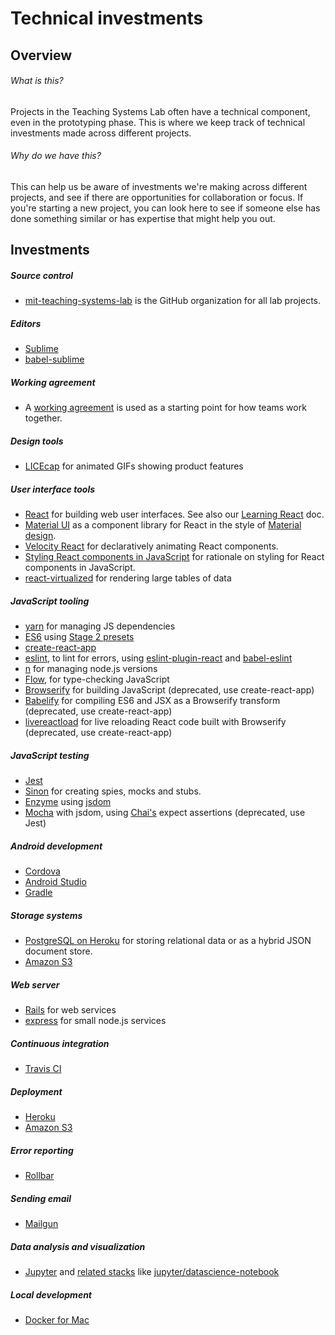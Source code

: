 # Technical investments

## Overview
###### What is this?
Projects in the Teaching Systems Lab often have a technical component, even in the prototyping phase.  This is where we keep track of technical investments made across different projects.

###### Why do we have this?
This can help us be aware of investments we're making across different projects, and see if there are opportunities for collaboration or focus.  If you're starting a new project, you can look here to see if someone else has done something similar or has expertise that might help you out.

## Investments
##### Source control
- [mit-teaching-systems-lab](https://github.com/mit-teaching-systems-lab) is the GitHub organization for all lab projects.

##### Editors
- [Sublime](https://www.sublimetext.com/)
- [babel-sublime](https://github.com/babel/babel-sublime)

##### Working agreement
- A [working agreement](./working-agreement.md) is used as a starting point for how teams work together.

##### Design tools
- [LICEcap](https://www.cockos.com/licecap/) for animated GIFs showing product features

##### User interface tools
- [React](https://facebook.github.io/react/) for building web user interfaces.  See also our [Learning React](learning-react.md) doc.
- [Material UI](http://www.material-ui.com/#/) as a component library for React in the style of [Material design](https://material.google.com/).
- [Velocity React](https://github.com/twitter-fabric/velocity-react) for declaratively animating React components.
- [Styling React components in JavaScript](https://speakerdeck.com/vjeux/react-css-in-js) for rationale on styling for React components in JavaScript.
- [react-virtualized](https://github.com/bvaughn/react-virtualized) for rendering large tables of data

##### JavaScript tooling
- [yarn](https://yarnpkg.com/en/) for managing JS dependencies
- [ES6](https://babeljs.io/docs/learn-es2015/) using [Stage 2 presets](https://babeljs.io/docs/plugins/preset-stage-2/)
- [create-react-app](https://github.com/facebookincubator/create-react-app)
- [eslint](http://eslint.org/), to lint for errors, using [eslint-plugin-react](https://github.com/yannickcr/eslint-plugin-react) and [babel-eslint](https://github.com/babel/babel-eslint)
- [n](https://github.com/tj/n) for managing node.js versions
- [Flow](https://flowtype.org/), for type-checking JavaScript
- [Browserify](http://browserify.org/) for building JavaScript (deprecated, use create-react-app)
- [Babelify](https://github.com/babel/babelify) for compiling ES6 and JSX as a Browserify transform (deprecated, use create-react-app)
- [livereactload](https://github.com/milankinen/livereactload) for live reloading React code built with Browserify (deprecated, use create-react-app)

##### JavaScript testing
- [Jest](https://facebook.github.io/jest/)
- [Sinon](http://sinonjs.org/) for creating spies, mocks and stubs.
- [Enzyme](https://github.com/airbnb/enzyme) using [jsdom](https://github.com/airbnb/enzyme/blob/master/docs/guides/jsdom.md)
- [Mocha](https://mochajs.org/) with jsdom, using [Chai's](http://chaijs.com/) expect assertions (deprecated, use Jest)

##### Android development
- [Cordova](https://cordova.apache.org/)
- [Android Studio](https://developer.android.com/studio/index.html)
- [Gradle](https://gradle.org/)

##### Storage systems
- [PostgreSQL on Heroku](https://devcenter.heroku.com/articles/heroku-postgresql) for storing relational data or as a hybrid JSON document store.
- [Amazon S3](https://aws.amazon.com/s3/)

##### Web server
- [Rails](http://guides.rubyonrails.org/) for web services
- [express](http://expressjs.com/) for small node.js services

##### Continuous integration
- [Travis CI](https://travis-ci.org/)

##### Deployment
- [Heroku](https://www.heroku.com/)
- [Amazon S3](http://docs.aws.amazon.com/AmazonS3/latest/dev/WebsiteHosting.html)

##### Error reporting
- [Rollbar](https://rollbar.com/)

##### Sending email
- [Mailgun](https://mailgun.com/)

##### Data analysis and visualization
- [Jupyter](http://jupyter.org/) and [related stacks](https://github.com/jupyter/docker-stacks) like [jupyter/datascience-notebook](https://github.com/jupyter/docker-stacks/tree/master/datascience-notebook)

##### Local development
- [Docker for Mac](https://docs.docker.com/docker-for-mac/)
